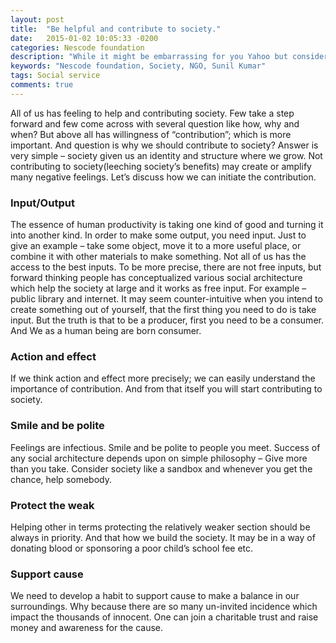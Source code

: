 ```yaml
---
layout: post
title:  "Be helpful and contribute to society."
date:   2015-01-02 10:05:33 -0200
categories: Nescode foundation
description: "While it might be embarrassing for you Yahoo but consider this blog as a feedback from end user."
keywords: "Nescode foundation, Society, NGO, Sunil Kumar"
tags: Social service
comments: true
---
```


All of us has feeling to help and contributing society. Few take a step forward and few come across with several question like how, why and when? But above all has willingness of “contribution”; which is more important. And question is why we should contribute to society? Answer is very simple – society given us an identity and structure where we grow. Not contributing to society(leeching society’s benefits) may create or amplify many negative feelings. Let’s discuss how we can initiate the contribution.

### Input/Output
The essence of human productivity is taking one kind of good and turning it into another kind. In order to make some output, you need input. Just to give an example – take some object, move it to a more useful place, or combine it with other materials to make something. Not all of us has the access to the best inputs. To be more precise, there are not free inputs, but forward thinking people has conceptualized various social architecture which help the society at large and it works as free input. For example – public library and internet. It may seem counter-intuitive when you intend to create something out of yourself, that the first thing you need to do is take input. But the truth is that to be a producer, first you need to be a consumer. And We as a human being are born consumer.

### Action and effect
If we think action and effect more precisely; we can easily understand the importance of contribution. And from that itself you will start contributing to society.

### Smile and be polite
Feelings are infectious. Smile and be polite to people you meet. Success of any social architecture depends upon on simple philosophy – Give more than you take. Consider society like a sandbox and whenever you get the chance, help somebody.

### Protect the weak
Helping other in terms protecting the relatively weaker section should be always in priority. And that how we build the society. It may be in a way of donating blood or sponsoring a poor child’s school fee etc.

### Support cause
We need to develop a habit to support cause to make a balance in our surroundings. Why because there are so many un-invited incidence which impact the thousands of innocent. One can join a charitable trust and raise money and awareness for the cause.
